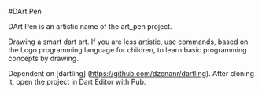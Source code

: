 #DArt Pen

DArt Pen is an artistic name of the art_pen project.

Drawing a smart dart art. 
If you are less artistic, use commands, based on the Logo programming language for children, 
to learn basic programming concepts by drawing.

Dependent on [dartling] (https://github.com/dzenanr/dartling). 
After cloning it, open the project in Dart Editor with Pub.